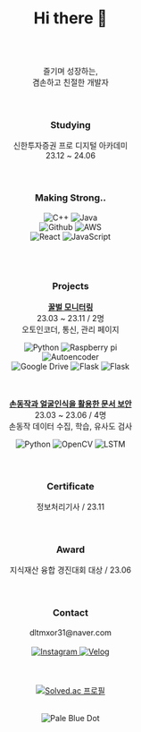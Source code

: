 <div align="center">
  <h1>Hi there 👋</h1><br><br>

  
  즐기며 성장하는,<br>
  겸손하고 친절한 개발자<br><br><br>
  
  

  <h3>Studying</h3>
  신한투자증권 프로 디지털 아카데미<br>
  23.12 ~ 24.06<br><br><br>

  
  <h3>Making Strong..</h3>
  <img src="https://img.shields.io/badge/C++-00599C?style=flat-square&logo=C%2B%2B&logoColor=white" alt="C++"/>
  <img src="https://img.shields.io/badge/Java-000000?style=flat-square&logo=intellijidea&logoColor=white" alt="Java"/><br>
  <img src="https://img.shields.io/badge/Github-181717?style=flat-square&logo=Github&logoColor=white" alt="Github"/>
  <img src="https://img.shields.io/badge/AWS-232F3E?style=flat-square&logo=amazonaws&logoColor=white" alt="AWS"/><br>
  <img src="https://img.shields.io/badge/React-61DAFB?style=flat-square&logo=react&logoColor=white" alt="React"/>
  <img src="https://img.shields.io/badge/Javascript-F7DF1E?style=flat-square&logo=Javascript&logoColor=white" alt="JavaScript"/><br><br>


  <br><h3>Projects</h3>
  <a href="https://github.com/seungtoctoc/MonitoringBee"><strong>꿀벌 모니터링</strong></a><br>
  23.03 ~ 23.11 / 2명<br>
  오토인코더, 통신, 관리 페이지<br>

  <img src="https://img.shields.io/badge/Python-3776AB?style=flat-square&logo=python&logoColor=white" alt="Python">
  <img src="https://img.shields.io/badge/Raspberry Pi-A22846?style=flat-square&logo=raspberrypi&logoColor=white" alt="Raspberry pi"><br>
  <img src="https://img.shields.io/badge/Autoencoder-FF6F00?style=flat-square&logo=Tensorflow&logoColor=white" alt="Autoencoder"/><br>
  <img src="https://img.shields.io/badge/Google Drive-4285F4?style=flat-square&logo=googledrive&logoColor=white" alt="Google Drive">
  <img src="https://img.shields.io/badge/Flask-000000?style=flat-square&logo=flask&logoColor=white" alt="Flask"/>
  <img src="https://img.shields.io/badge/Bootstrap-7952B3?style=flat-square&logo=bootstrap&logoColor=white" alt="Flask"/><br><br><br>
  

  <a href="https://github.com/seungtoctoc/HandMotionPassword"><strong>손동작과 얼굴인식을 활용한 문서 보안</strong></a><br>
  23.03 ~ 23.06 / 4명<br>
  손동작 데이터 수집, 학습, 유사도 검사<br>

  <img src="https://img.shields.io/badge/Python-3776AB?style=flat-square&logo=python&logoColor=white" alt="Python">
  <img src="https://img.shields.io/badge/MediaPipe-5C3EE8?style=flat-square&logo=OpenCV&logoColor=white" alt="OpenCV">
  <img src="https://img.shields.io/badge/LSTM-FF6F00?style=flat-square&logo=Tensorflow&logoColor=white" alt="LSTM"><br><br><br>


  <h3>Certificate</h3>
  정보처리기사 / 23.11<br><br><br>


  <h3>Award</h3>
  지식재산 융합 경진대회 대상 / 23.06<br><br><br>


  <h3>Contact</h3>
  dltmxor31@naver.com<br><br>
  <a href="https://www.instagram.com/seungtoctoc">
    <img src="https://img.shields.io/badge/Instagram-E4405F?style=flat-square&logo=Instagram&logoColor=white" alt="Instagram">
  </a>
  <a href="https://velog.io/@seungtoctoc">
    <img src="https://img.shields.io/badge/Velog-20C997?style=flat-square&logo=Velog&logoColor=white" alt="Velog">
  </a><br><br><br><br>


  <a href="https://solved.ac/dltmxor31">
  <img src="http://mazassumnida.wtf/api/v2/generate_badge?boj=dltmxor31" alt="Solved.ac 프로필"/></a>

  <br><img src="https://github.com/seungtoctoc/seungtoctoc/assets/102455571/77cdb21e-a19f-43df-8a80-ca68fb5642b1" alt="Pale Blue Dot"> 
</div>
